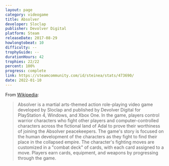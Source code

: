 ```yaml
---
layout: page
category: videogame
title: Absolver
developer: Sloclap
publisher: Devolver Digital
platform: Steam
releaseDate: 2017-08-29
howlongtobeat: 10
difficulty: --
trophyGuide: --
durationHours: 42
trophies: 22/22
percent: 100%
progress: complete
link: https://steamcommunity.com/id/steinea/stats/473690/
date: 2022-01-10
---
```


From [Wikipedia](https://en.wikipedia.org/wiki/Absolver):

> Absolver is a martial arts-themed action role-playing video game developed by Sloclap and published by Devolver Digital for PlayStation 4, Windows, and Xbox One. In the game, players control warrior characters who fight other players and computer-controlled characters across the fictional land of Adal to prove their worthiness of joining the Absolver peacekeepers. The game's story is focused on the human development of the characters as they fight to find their place in the collapsed empire. The character's fighting moves are customized in a "combat deck" of cards, with each card assigned to a move. Players earn cards, equipment, and weapons by progressing through the game.
